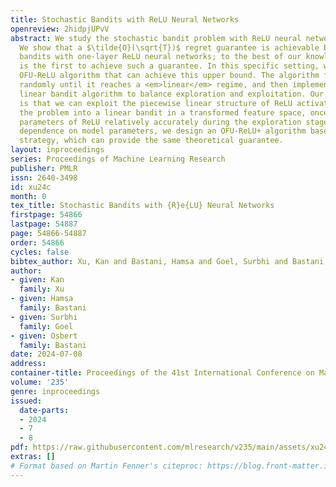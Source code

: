 ```yaml
---
title: Stochastic Bandits with ReLU Neural Networks
openreview: 2hidpjUPvV
abstract: We study the stochastic bandit problem with ReLU neural network structure.
  We show that a $\tilde{O}(\sqrt{T})$ regret guarantee is achievable by considering
  bandits with one-layer ReLU neural networks; to the best of our knowledge, our work
  is the first to achieve such a guarantee. In this specific setting, we propose an
  OFU-ReLU algorithm that can achieve this upper bound. The algorithm first explores
  randomly until it reaches a <em>linear</em> regime, and then implements a UCB-type
  linear bandit algorithm to balance exploration and exploitation. Our key insight
  is that we can exploit the piecewise linear structure of ReLU activations and convert
  the problem into a linear bandit in a transformed feature space, once we learn the
  parameters of ReLU relatively accurately during the exploration stage. To remove
  dependence on model parameters, we design an OFU-ReLU+ algorithm based on a batching
  strategy, which can provide the same theoretical guarantee.
layout: inproceedings
series: Proceedings of Machine Learning Research
publisher: PMLR
issn: 2640-3498
id: xu24c
month: 0
tex_title: Stochastic Bandits with {R}e{LU} Neural Networks
firstpage: 54866
lastpage: 54887
page: 54866-54887
order: 54866
cycles: false
bibtex_author: Xu, Kan and Bastani, Hamsa and Goel, Surbhi and Bastani, Osbert
author:
- given: Kan
  family: Xu
- given: Hamsa
  family: Bastani
- given: Surbhi
  family: Goel
- given: Osbert
  family: Bastani
date: 2024-07-08
address:
container-title: Proceedings of the 41st International Conference on Machine Learning
volume: '235'
genre: inproceedings
issued:
  date-parts:
  - 2024
  - 7
  - 8
pdf: https://raw.githubusercontent.com/mlresearch/v235/main/assets/xu24c/xu24c.pdf
extras: []
# Format based on Martin Fenner's citeproc: https://blog.front-matter.io/posts/citeproc-yaml-for-bibliographies/
---
```

